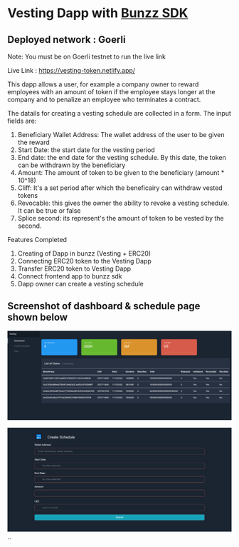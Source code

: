 # Vesting Dapp with [Bunzz SDK](https://docs.bunzz.dev/product-docs/sdk/guides)
## Deployed network : Goerli


Note: You must be on Goerli testnet to run the live link

Live Link : https://vesting-token.netlify.app/


This dapp allows a user, for example a company owner to reward employees with an amount of token if the employee stays longer at the company and to penalize an employee who terminates a contract.

The datails for creating a vesting schedule are collected in a form. The input fields are:
1. Beneficiary Wallet Address: The wallet address of the user to be given the reward
2. Start Date: the start date for the vesting period
3. End date: the end date for the vesting schedule. By this date, the token can be withdrawn by the beneficiary
4. Amount: The amount of token to be given to the beneficiary (amount * 10^18)
5. Cliff: It's a set period after which the beneficairy can withdraw vested tokens
6. Revocable: this gives the owner the ability to revoke a vesting schedule. It can be true or false
7. Splice second: its represent's the amount of token to be vested by the second.

Features Completed
1. Creating of Dapp in bunzz (Vesting + ERC20)
2. Connecting ERC20 token to the Vesting Dapp
3. Transfer ERC20 token to Vesting Dapp
4. Connect frontend app to bunzz sdk
4. Dapp owner can create a vesting schedule


## Screenshot of dashboard & schedule page shown below
![image](./image/screencapture-localhost-3000-2022-11-15-23_28_03.png "Optional Title")

![image](./image/screencapture-localhost-3000-schedule-2022-11-15-23_34_24.png "Optional Title")..